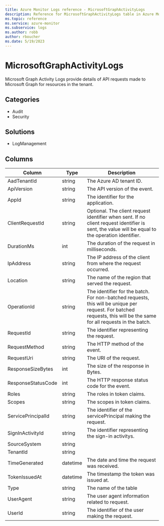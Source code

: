 ```yaml
---
title: Azure Monitor Logs reference - MicrosoftGraphActivityLogs
description: Reference for MicrosoftGraphActivityLogs table in Azure Monitor Logs.
ms.topic: reference
ms.service: azure-monitor
ms.subservice: logs
ms.author: robb
author: rboucher
ms.date: 5/19/2023
---
```


# MicrosoftGraphActivityLogs

 Microsoft Graph Activity Logs provide details of API requests made to Microsoft Graph for resources in the tenant.

## Categories

- Audit
- Security
## Solutions

- LogManagement




## Columns

| Column | Type | Description |
| --- | --- | --- |
| AadTenantId | string | The Azure AD tenant ID. |
| ApiVersion | string | The API version of the event. |
| AppId | string | The identifier for the application. |
| ClientRequestId | string | Optional. The client request identifier when sent. If no client request identifier is sent, the value will be equal to the operation identifier. |
| DurationMs | int | The duration of the request in milliseconds. |
| IpAddress | string | The IP address of the client from where the request occurred. |
| Location | string | The name of the region that served the request. |
| OperationId | string | The identifier for the batch. For non-batched requests, this will be unique per request. For batched requests, this will be the same for all requests in the batch. |
| RequestId | string | The identifier representing the request. |
| RequestMethod | string | The HTTP method of the event. |
| RequestUri | string | The URI of the request. |
| ResponseSizeBytes | int | The size of the response in Bytes. |
| ResponseStatusCode | int | The HTTP response status code for the event. |
| Roles | string | The roles in token claims. |
| Scopes | string | The scopes in token claims. |
| ServicePrincipalId | string | The identifier of the servicePrincipal making the request. |
| SignInActivityId | string | The identifier representing the sign-in activitys. |
| SourceSystem | string |  |
| TenantId | string |  |
| TimeGenerated | datetime | The date and time the request was received. |
| TokenIssuedAt | datetime | The timestamp the token was issued at. |
| Type | string | The name of the table |
| UserAgent | string | The user agent information related to request. |
| UserId | string | The identifier of the user making the request. |
